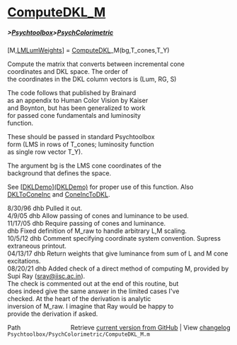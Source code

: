 # [ComputeDKL_M](ComputeDKL_M)
##### >[Psychtoolbox](Psychtoolbox)>[PsychColorimetric](PsychColorimetric)

[M,[LMLumWeights](LMLumWeights)] = [ComputeDKL](ComputeDKL)\_M(bg,T\_cones,T\_Y)  
  
Compute the matrix that converts between incremental cone  
coordinates and DKL space.  The order of  
the coordinates in the DKL column vectors is (Lum, RG, S)  
  
The code follows that published by Brainard  
as an appendix to Human Color Vision by Kaiser  
and Boynton, but has been generalized to work  
for passed cone fundamentals and luminosity   
function.  
  
These should be passed in standard Psychtoolbox  
form (LMS in rows of T\_cones; luminosity function  
as single row vector T\_Y).  
  
The argument bg is the LMS cone coordinates of the  
background that defines the space.  
  
See [[DKLDemo](DKLDemo)][(DKLDemo)]((DKLDemo)) for proper use of this function.  Also  
[DKLToConeInc](DKLToConeInc) and [ConeIncToDKL](ConeIncToDKL).  
  
8/30/96   dhb  Pulled it out.  
4/9/05    dhb  Allow passing of cones and luminance to be used.  
11/17/05  dhb  Require passing of cones and luminance.  
          dhb  Fixed definition of M\_raw to handle arbitrary L,M scaling.  
10/5/12   dhb  Comment specifying coordinate system convention.  Supress extraneous printout.  
04/13/17  dhb  Return weights that give luminance from sum of L and M cone excitations.  
08/20/21  dhb  Added check of a direct method of computing M, provided by Supi Ray (sray@iisc.ac.in).  
               The check is commented out at the end of this routine, but  
               does indeed give the same answer in the limited cases I've  
               checked. At the heart of the derivation is analytic  
               inversion of M\_raw.  I imagine that Ray would be happy to  
               provide the derivation if asked.  




<div class="code_header" style="text-align:right;">
  <span style="float:left;">Path&nbsp;&nbsp;</span> <span class="counter">Retrieve <a href=
  "https://raw.github.com/Psychtoolbox-3/Psychtoolbox-3/beta/Psychtoolbox/PsychColorimetric/ComputeDKL_M.m">current version from GitHub</a> | View <a href=
  "https://github.com/Psychtoolbox-3/Psychtoolbox-3/commits/beta/Psychtoolbox/PsychColorimetric/ComputeDKL_M.m">changelog</a></span>
</div>
<div class="code">
  <code>Psychtoolbox/PsychColorimetric/ComputeDKL_M.m</code>
</div>

